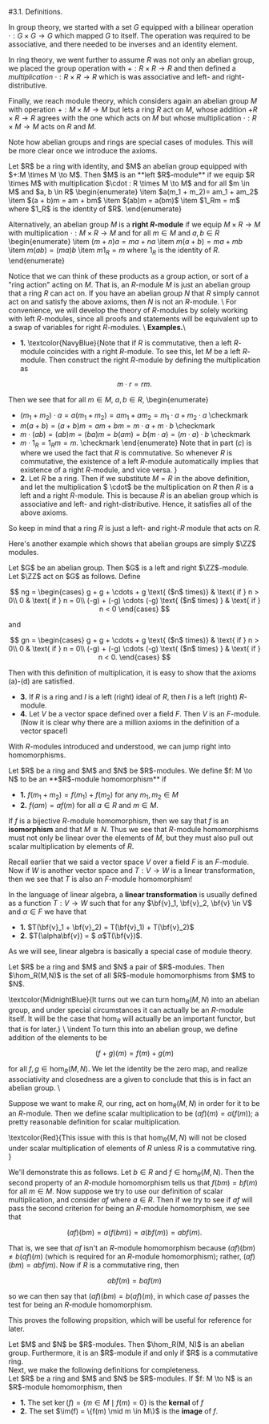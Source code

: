 <style>
.md-content {
    max-width: 80em;
}
</style>
#3.1. Definitions.

In group theory, we started with a set $G$ equipped with a bilinear
operation $\cdot : G \times G \to G$ which mapped $G$ to itself.
The operation was required to be associative, and there needed to
be inverses and an identity element. 

In ring theory, we went further to assume $R$ was not only an
abelian group, we placed the group operation with $+: R\times R
\to R$ and then defined a *multiplication* $\cdot: R \times
R \to R$ which is was associative and left- and right-
distributive.

Finally, we reach module theory, which considers again an abelian
group $M$ with operation $+:M \times M \to M$ but lets a ring $R$
act on $M$, whose addition $+R\times R \to R$ agrees with the one
which acts on $M$ but whose multiplication $\cdot: R \times M \to
M$ acts on $R$ and $M$. 

Note how abelian groups and rings are special cases of modules.
This will be more clear once we introduce the axioms. 


<span style="display:block" class="definition">
Let $R$ be a ring with identity, and $M$ an abelian group
equipped with $+:M \times M \to M$. Then $M$ is an
**left $R$-module** if we equip $R \times M$ with
multiplication $\cdot : R \times M \to M$ and for all $m \in
M$ and $a, b \in R$
\begin{enumerate}
\item $a(m_1 + m_2)= am_1 + am_2$
\item $(a + b)m = am + bm$
\item $(ab)m = a(bm)$
\item $1_Rm = m$ where $1_R$ is the identity of $R$.
\end{enumerate} 

Alternatively, an abelian group $M$ is a **right $R$-module** if we equip
$M \times R \to M$ with multiplication $\cdot: M \times R \to
M$ and for all $m \in M$ and $a, b \in R$
\begin{enumerate}
\item $(m + n)a = ma + na$ 
\item $m(a + b) = ma + mb$
\item $m(ab) = (ma)b$
\item $m1_R = m$ where $1_R$ is the identity of $R$.
\end{enumerate}
</span>

Notice that we can think of these products as a group action, or sort of a
"ring action" acting on $M$. That is, an $R$-module $M$ is just an abelian
group that a ring $R$ can act on. If you have an abelian group $N$
that $R$ simply cannot act on and satisfy the above axioms, then
$N$ is not an $R$-module.
\\
For convenience, we will develop the theory of $R$-modules by
solely working with left $R$-modules, since all proofs and
statements will be equivalent up to a swap of variables for right
$R$-modules. 
\\
**Examples.**\\

* **1.** \textcolor{NavyBlue}{Note that if $R$ is commutative, then a left
$R$-module coincides with a right $R$-module. To see this, let $M$
be a left $R$-module. Then construct the right $R$-module by
defining the multiplication as

$$
m\cdot r = rm.
$$

Then we see that for all $m \in M$, $a,b \in R$, 
\begin{enumerate}
* $(m_1 + m_2)\cdot a = a(m_1 + m_2) = am_1 + am_2 = m_1
\cdot a + m_2 \cdot a$ \checkmark
* $m(a + b)= (a + b)m = am + bm = m \cdot a + m
\cdot b$ \checkmark
* $m\cdot (a b) = (ab)m = (ba)m = b(am) = b(m \cdot a) = (m
\cdot a )\cdot b$ \checkmark
* $m \cdot 1_R = 1_Rm = m$. \checkmark
\end{enumerate}
Note that in part $(c)$ is where we used the fact that $R$ is
commutative. So whenever $R$ is commutative, the existence of a
left $R$-module automatically implies that existence of a
right $R$-module, and vice versa.
}
* **2.** Let $R$ be a ring. Then if we substitute $M =R$ in the above
definition, and let the multiplication $
\cdot$ be the multiplication on $R$ then $R$ is a left and a right
$R$-module. This is because $R$ is an abelian group which is
associative and left- and right-distributive. Hence, it satisfies
all of the above axioms. 

So keep in mind that a ring $R$ is just a left- and right-$R$
module that acts on $R$.

Here's another example which shows that abelian groups are simply
$\ZZ$ modules. 

<span style="display:block" class="proposition">
Let $G$ be an abelian group. Then $G$ is a left and right
$\ZZ$-module. 
</span>


<span style="display:block" class="proof">
Let $\ZZ$ act on $G$ as follows. Define 

$$
ng = 
\begin{cases}
g + g + \cdots + g \text{ ($n$ times)} & \text{ if } n  > 0\\ 
0 & \text{ if } n = 0\\
(-g) + (-g) \cdots (-g) \text{ ($n$ times) } & \text{ if } n < 0
\end{cases}
$$

and 

$$
gn = 
\begin{cases}
g + g + \cdots + g \text{ ($n$ times)} & \text{ if } n  > 0\\ 
0 & \text{ if } n = 0\\
(-g) + (-g) \cdots (-g) \text{ ($n$ times) } & \text{ if } n < 0.
\end{cases}
$$

Then with this definition of multiplication, it is easy to
show that the axioms (a)-(d) are satisfied.
</span>


* **3.** If $R$ is a ring and $I$ is a left (right) ideal of
$R$, then $I$ is a left (right) $R$-module.
* **4.** Let $V$ be a vector space defined over a field $F$.
Then $V$ is an $F$-module. (Now it is clear why there are a
million axioms in the definition of a vector space!)


With $R$-modules introduced and understood, we can jump right into
homomorphisms. 

<span style="display:block" class="definition">
Let $R$ be a ring and $M$ and $N$ be $R$-modules. We define
$f: M \to N$ to be an **$R$-module homomorphism** if 

* **1.** $f(m_1 + m_2) = f(m_1) + f(m_2)$ for any $m_1,
m_2 \in M$
* **2.** $f(am) = af(m)$ for all $a \in R$ and $m \in M$.

If $f$ is a bijective $R$-module homomorphism, then we say
that $f$ is an **isomorphism** and that $M \cong N$.
</span>
Thus we see that $R$-module homomorphisms must not only be linear
over the elements of $M$, but they must also pull out scalar
multiplication by elements of $R$.

Recall earlier that we said a vector space $V$ over a field $F$ is
an $F$-module. Now if $W$ is another vector space and $T: V \to W$
is a linear transformation, then we see that $T$ is also an
$F$-module homomorphism! 

In the language of linear algebra, a
**linear transformation** is usually defined as a function
$T: V \to W$ such that for any $\bf{v}_1, \bf{v}_2, \bf{v} \in V$ and
$\alpha \in F$ we have that 

* **1.** $T(\bf{v}_1 + \bf{v}_2) = T(\bf{v}_1) + T(\bf{v}_2)$
* **2.** $T(\alpha\bf{v}) = $ $\alpha$$T(\bf{v})$.

As we will see, linear algebra is basically a special case of
module theory. 


<span style="display:block" class="definition">
Let $R$ be a ring and $M$ and $N$ a pair of $R$-modules. Then
$\hom_R(M,N)$ is the set of all $R$-module homomorphisms from
$M$ to $N$. 
</span>

\textcolor{MidnightBlue}{It turns out we can turn $\hom_R(M,N)$
into an abelian group, and under special circumstances it can
actually be an $R$-module itself. It will be the case
that $\hom_R$ will actually be an important functor, but that is
for later.}
\\
\indent To turn this into an abelian group, we define addition of
the elements to be 

$$
(f + g)(m) = f(m) + g(m)
$$

for all $f, g \in \hom_R(M, N)$. We let the identity be the
zero map, and realize associativity and closedness are a given to
conclude that this is in fact an abelian group. 
\\

Suppose we want to make $R$, our ring, act on $\hom_R(M, N)$ in
order for it to be an $R$-module. Then we define scalar
multiplication to be $(af)(m) = a(f(m))$; a pretty reasonable
definition for scalar multiplication. 

\textcolor{Red}{This issue with this is that $\hom_R(M, N)$ will
not be closed under scalar multiplication of elements of $R$
unless $R$ is a commutative ring.
}

We'll demonstrate this as follows. Let $b \in R$ and
$f \in \hom_R(M, N)$. Then the second property of an $R$-module
homomorphism tells us that $f(bm) = bf(m)$ for all $m \in
M$. Now suppose we try to use our definition of scalar
multiplication, and consider $af$ where $a \in R$. Then if we try
to see if $af$ will pass the second criterion for being an
$R$-module homomorphism, we see that 

$$
(af)(bm) = a(f(bm)) = a(bf(m)) = abf(m).
$$

That is, we see that $af$ isn't an $R$-module homomorphism because
$(af)(bm) \ne b(af)(m)$ (which is required for an $R$-module homomorphism); rather, $(af)(bm) = abf(m).$ Now if $R$
is a commutative ring, then 

$$
abf(m) = baf(m)
$$

so we can then say that $(af)(bm) = b(af)(m)$, in which case $af$
passes the test for being an $R$-module homomorphism. 

This proves the following propsition, which will be useful for
reference for later.

<span style="display:block" class="proposition">
Let $M$ and $N$ be $R$-modules. Then $\hom_R(M, N)$ is an
abelian group. Furthermore, it is an 
$R$-module if and only if $R$ is a commutative ring.
</span>
Next, we make the following definitions for completeness. 


<span style="display:block" class="definition">
Let $R$ be a ring and $M$ and $N$ be $R$-modules. If $f: M \to
N$ is an $R$-module homomorphism, then 

* **1.** The set $\ker(f) = \{m \in M \mid f(m) = 0\}$ is
the **kernal** of $f$
* **2.** The set $\im(f) = \{f(m) \mid m \in M\}$ is the
**image** of $f$.

</span>






 


<script src="../../mathjax_helper.js"></script>
